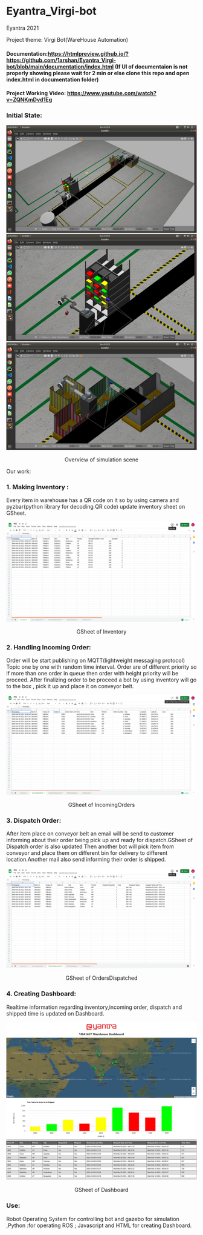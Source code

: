 # Eyantra_Virgi-bot
Eyantra 2021 

Project theme: Virgi Bot(WareHouse Automation)

#### Documentation:https://htmlpreview.github.io/?https://github.com/1arshan/Eyantra_Virgi-bot/blob/main/documentation/index.html   (If UI of documentaion is not properly showing please wait for 2 min or else clone this repo and open index.html in documentation folder)



#### Project Working Video: https://www.youtube.com/watch?v=ZQNKmDvd1Eg

### Initial State:

<img src="/image_readme/initial.png">
<img src="/image_readme/bot1+shelf.png">
<img src="/image_readme/bot2.png">
<p align="center">Overview of simulation scene</p>

Our work:
### 1. Making Inventory :
Every item in warehouse has a QR code on it so by using camera and pyzbar(python library for decoding QR code) update inventory sheet on GSheet.

<img src="/image_readme/Inventory.png">
<p align="center">GSheet of Inventory</p>


### 2. Handling Incoming Order:
Order will be start publishing on MQTT(lightweight messaging protocol) Topic one by one with random time interval. Order are of different priority so if more than one order in queue then order with height priority will be proceed.
After finalizing order to be proceed a bot by using inventory will go to the box , pick it up and place it on conveyor belt.

<img src="/image_readme/IncomingOrders.png">
<p align="center">GSheet of IncomingOrders</p>


### 3. Dispatch Order:
After item place on conveyor belt an email will be send to customer informing about their order being pick up and ready for dispatch.GSheet of Dispatch order is also updated
Then another bot will pick item from conveyor and place them on different bin for delivery to different location.Another mail also send informing their order is shipped.

<img src="/image_readme/OrdersDispatched.png">
<p align="center">GSheet of OrdersDispatched</p>


### 4. Creating Dashboard:
Realtime information regarding inventory,incoming order, dispatch and shipped time is updated on Dashboard.

<img src="/image_readme/Dashboard.png">
<p align="center">GSheet of Dashboard</p>


### Use: 
Robot Operating System for controlling bot and gazebo for simulation ,Python :for operating ROS ; Javascript and HTML for creating Dashboard.
